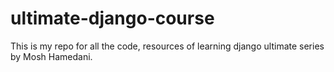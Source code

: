 # ultimate-django-course
This is my repo for all the code, resources of learning django ultimate series by Mosh Hamedani.

